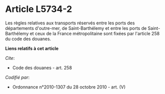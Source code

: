 # Article L5734-2

Les règles relatives aux transports réservés entre les ports des départements d'outre-mer, de Saint-Barthélemy et entre les
ports de Saint-Barthélemy et ceux de la France métropolitaine sont fixées par l'article 258 du code des douanes.

**Liens relatifs à cet article**

_Cite_:

  - Code des douanes - art. 258

_Codifié par_:

  - Ordonnance n°2010-1307 du 28 octobre 2010 - art. (V)
